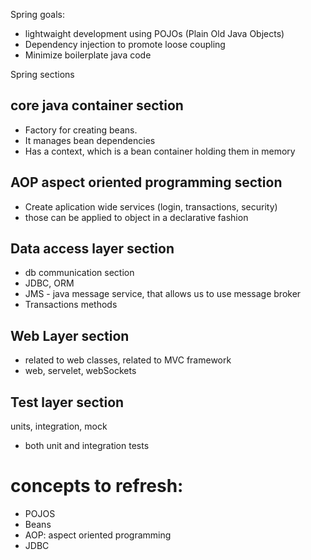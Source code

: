 Spring goals:
- lightwaight development using POJOs (Plain Old Java Objects)
- Dependency injection to promote loose coupling
- Minimize boilerplate java code


Spring sections
## core java container section
- Factory for creating beans. 
- It manages bean dependencies
- Has a context, which is a bean container holding them in memory


## AOP aspect oriented programming section
- Create aplication wide services (login, transactions, security)
- those can be applied to object in a declarative fashion

## Data access layer section
- db communication section 
- JDBC, ORM
- JMS - java message service, that allows us to use message broker
- Transactions methods

## Web Layer section
- related to web classes, related to MVC framework
- web, servelet, webSockets

## Test layer section
units, integration, mock
- both unit and integration tests

# concepts to refresh:
- POJOS
- Beans
- AOP: aspect oriented programming
- JDBC 
